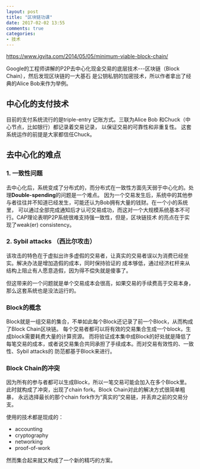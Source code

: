 ```yaml
---
layout: post
title: "区块链功课"
date: 2017-02-02 13:55
comments: true
categories:
- 技术
---
```


https://www.igvita.com/2014/05/05/minimum-viable-block-chain/

Google的工程师讲解的P2P去中心化现金交易的底层技术---区块链（Block Chain），然后发现区块链的一大基石
是公钥私钥的加密技术，所以作者拿出了经典的Alice Bob来作为举例。


## 中心化的支付技术

目前的支付系统流行的是triple-entry 记账方式。三联为Alice Bob 和Chuck（中心节点，比如银行）都记录着交易记录，
以保证交易的可靠性和非重复性。
这套系统运作的前提是大家都信任Chuck。

## 去中心化的难点

### 1. 一致性问题

去中心化后，系统变成了分布式的，而分布式在一致性方面先天弱于中心化的。处理**Double-spending**的问题是一个难点。
因为一个交易发生后，系统中的其他参与者往往并不知道已经发生，可能还认为Bob拥有大量的钱财。在一个小的系统里，
可以通过全部完成通知后才认可交易成功，而这对一个大规模系统基本不可行。CAP理论表明P2P系统很难支持强一致性，但是，区块链技术
的亮点在于实现了weak(er) consistency。

### 2. Sybil attacks （西比尔攻击）

该攻击的特色在于虚拟出许多虚假的交易者，让真实的交易者误以为消费已经坐实。解决办法是增加造假的成本，同时保持验证的
成本够低，通过经济杠杆来从结构上阻止有人愿意造假，因为得不偿失就是傻事了。

但这带来的一个问题就是单个交易成本会很高，如果交易的手续费高于交易本身，那么这套系统也是没法运行的。

### Block的概念

Block就是一组交易的集合，不单如此每个Block还记录了前一个Block，从而构成了Block Chain区块链。
每个交易者都可以将有效的交易集合生成一个block，生成block需要耗费大量的计算资源。
而将验证成本集中成Block的好处就是降低了每笔交易的成本，或者说交易集合共同承担了手续成本。而对交易有效性的、一致性、Sybil attacks的
防范都基于Block来进行。

### Block Chain的冲突

因为所有的参与者都可以生成Block，所以一笔交易可能会加入在多个Block里。此时就构成了冲突，出现了chain fork。Block Chain对此的解决方式很简单粗暴，
永远选择最长的那个chain fork作为“真实的”交易链，并丢弃之前的交易分支。

使用的技术都是现成的：

* accounting
* cryptography
* networking
* proof-of-work

然而集合起来就又构成了一个新的精巧的方案。
